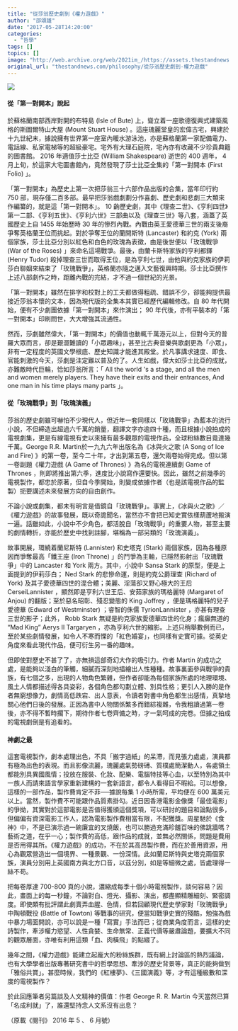 ```yaml
---
title: "從莎翁歷史劇到《權力遊戲》"
author: "邵頌雄"
date: "2017-05-28T14:20:00"
categories:
  - "哲學"
tags: []
topics: []
image: "http://web.archive.org/web/2021im_/https://assets.thestandnews.com/media/photos/18679295525_f39cc1bc70_z_0hQsP.jpg"
original_url: "thestandnews.com/philosophy/從莎翁歷史劇到-權力遊戲"
---
```

![](http://web.archive.org/web/2021im_/https://assets.thestandnews.com/media/photos/18679295525_f39cc1bc70_z_0hQsP.jpg)

#### **從「第一對開本」說起**

於蘇格蘭南部西岸對開的布特島 (Isle of Bute) 上，聳立着一座歌德復興式建築風格的斯圖爾特山大屋 (Mount Stuart House) 。這座瑰麗堂皇的宏偉古宅，興建於十九世紀末，據說擁有世界第一座室內暖水游泳池，亦是蘇格蘭第一家配備電力、電話線、私家電梯等的超級豪宅。宅外有大理石庭院，宅內亦有收藏不少珍貴典籍的圖書館。 2016 年適值莎士比亞 (William Shakespeare) 逝世的 400 週年， 4 月上旬，於這家大宅圖書館內，竟然發現了莎士比亞全集的「第一對開本 (First Folio) 」。

「第一對開本」為歷史上第一次把莎翁三十六部作品出版的合集，當年印行約 750 部，現存僅二百多部。最早把莎翁戲劇劃分作喜劇、歷史劇和悲劇三大類來作編纂的，就是這「第一對開本」。 10 齣歷史劇，其中《理查二世》、《亨利四世》第一二部、《亨利五世》、《亨利六世》三部曲以及《理查三世》等八套，涵蓋了英國歷史上自 1455 年始歷時 30 年的慘烈內戰。內戰由英王愛德華三世的兩支後裔爭奪英格蘭王位而挑起。對於爭奪王位的蘭開斯特 (Lancaster) 和約克 (York) 兩個家族，莎士比亞分別以紅色和白色的玫瑰為表徵，由是後世便以「玫瑰戰爭 (War of the Roses) 」來命名這場戰爭。最後，由蘭卡斯特家族的亨利都鐸 (Henry Tudor) 殺掉理查三世而取得王位，是為亨利七世，由他與約克家族的伊莉莎白聯姻來結束了「玫瑰戰爭」，英格蘭亦隨之邁入文藝復興時期。莎士比亞撰作上述八部劇作之時，距離內戰的完結，才不過一個世紀的光景。

「第一對開本」雖然在排字和校對上的工夫都做得粗疏、錯誤不少，卻能夠提供最接近莎翁本懷的文本，因為現代版的全集本其實已經歷代編輯修改。自 80 年代開始，便有不少劇團依據「第一對開本」來作演出； 90 年代後，亦有平裝本的「第一對開本」印刷問世，大大增強其流通性。

然而，莎劇雖然偉大，「第一對開本」的價值也動輒千萬港元以上，但對今天的普羅大眾而言，卻是艱澀難讀的「小眾趣味」，甚至比古典音樂與歌劇更為「小眾」，非有一定程度的英國文學根底、歷史知識才能進其殿堂。於凡事講求速度、即食、官能刺激的今天，莎劇是注定難以普及的了。人生如戲，偉大如莎士比亞的成就，亦難敵時代巨輪，恰如莎翁所言：「 All the world 's a stage, and all the men and women merely players. They have their exits and their entrances, And one man in his time plays many parts 」。

#### **從「玫瑰戰爭」到「玫瑰演義」**

莎翁的歷史劇雖可嚇怕不少現代人，但近年一套同樣以「玫瑰戰爭」為藍本的流行小說，不但締造出超過六千萬的銷量，翻譯文字亦逾四十種，而且根據小說拍成的電視劇集，更是有線電視有史以來擁有最多觀眾的電視作品，全球粉絲數目竟達幾千萬。George R.R. Martin於一九九六年出版名為《冰與火之歌 (A Song of Ice and Fire) 》的第一卷，至今二十年，才出到第五卷，還欠兩卷始得完成。但以第一卷副題《權力遊戲 (A Game of Thrones) 》為名的電視連續劇 Game of Thrones ，則即將推出第六季，進度比小說寫作還要快。因此，雖然之前幾季的電視製作，都忠於原著，但自今季開始，則變成依據作者（也是該電視作品的監製）扼要講述未來發展方向的自由創作。

不論小說或劇集，都未有明言是借鏡自「玫瑰戰爭」。事實上，《冰與火之歌》／《權力遊戲》的故事發展，既以奇詭聞名，當然亦不會把已知史實依樣葫蘆地搬演一遍。話雖如此，小說中不少角色，都活脫自「玫瑰戰爭」的重要人物，甚至主要的劇情轉折，亦能於歷史中找到註腳，堪稱為一部另類的「玫瑰演義」。

故事開展，環繞着蘭尼斯特 (Lannister) 和史塔克 (Stark) 兩個家族，因為各種原因而爭奪最高「鐵王座 (Iron Throne) 」的鬥爭為主軸，已隱然影射出「玫瑰戰爭」中的 Lancaster 和 York 兩方。其中，小說中 Sansa Stark 的原型，便是上面提到的伊莉莎白； Ned Stark 的悲慘命運，則是約克公爵理查 (Richard of York) 及其子愛德華四世的混合體；美麗、淫蕩卻又野心極大的王后 CerseiLannister ，顯然即是亨利六世王后、安茹家族的瑪格麗特 (Margaret of Anjou) 的翻版；至於惡名昭彰、殘忍變態的 King Joffrey ，便是瑪格麗特的兒子愛德華 (Edward of Westminster) ；睿智的侏儒 TyrionLannister ，亦甚有理查三世的影子；此外， Robb Stark 無疑是約克家族愛德華四世的化身；瘋癲無道的 “Mad King” Aerys II Targaryen ，亦為亨利六世的縮影。上述只稍舉數例而已，至於某些劇情發展，如令人不寒而慄的「紅色婚宴」，也同樣有史實可據。從英史角度來看此現代作品，便可衍生另一番的趣味。

但即使對歷史不甚了了，亦無損這部奇幻大作的吸引力。作者 Martin 的成功之處，是能夠以淺白的筆觸，細膩而深刻地描繪出人性種種。故事裏面參與戰爭的貴族，有七個之多，出現的人物角色繁雜，但作者卻能為每個家族所處的地理環境、風土人情都描述得各具姿彩，各個角色都勾劃立體、別具性格；更引人入勝的是作者無窮想像力，劇情高低跌宕、出人意表，令讀者對書中角色都生出感情，真摯地關心他們日後的發展。正因為書中人物關係繁多而錯綜複雜，令我粗讀過第一卷後，亦不得不暫時擱下，期待作者七卷齊備之時，才一氣呵成的完卷。但據之拍成的電視劇倒是有追看的。

#### **神劇之最**

這套電視製作，劇本處理出色，不具「搬字過紙」的呆滯，而見張力處處，演員都有極為出色的表現。而且影像流麗，瑰麗處氣勢磅礡、質樸處簡潔動人，各處領土都能別具異國風情；投放在服裝、化妝、配樂、電腦特技等心血，以至特別為其中一族人而請來語言學家重新建構的一套新語言，都令人看得目不暇給。可以想像，這樣的一部作品，製作費肯定不菲──據說每集 1 小時所需，平均便在 600 萬美元以上。當然，製作費不可能跟作品質素掛勾。近日因香港電影金像獎「最佳電影」的爭拗，其實對於這部電影是否值得獲頒這個獎項，可以研討的題目和論點很多，但偏偏有資深電影工作人，認為電影製作費相當有限，不配獲獎。周星馳於《食神》中，不是已演示過一碗廉宜的叉燒飯，也可以勝過充滿珍饈百味的佛跳牆嗎？藝術之道，在乎一心；製作費的高低，跟作品的成就，並無必然關係，問題是費用是否用得其所。《權力遊戲》的成功，不在於其高昂製作費，而在於善用資源，用心為觀眾營造出一個境界、一種景觀、一份深情。此如蘭尼斯特與史塔克兩個家族，演員分別用上英國南方與北方口音，以茲分別，如是等細微之處，皆處理得一絲不苟。

把每卷厚達 700-800 頁的小說，濃縮成每季十個小時電視製作，談何容易？因此，畫面上的每一秒鐘，不論對白、燈光、攝影、演出，都盡顯精雕細刻、緊密調度。即使頗有批評謂此劇賣弄血腥、色情，但若回顧現代歷史學家對「玫瑰戰爭」中陶頓戰役 (Battle of Towton) 等戰事的研究，便當知戰爭史實的殘酷，勉強為戲中暴力場面開說，亦可以說是一種「寫實」手法而已；從商業角度而言，這樣的史詩製作，牽涉權力慾望、人性貪婪、生命無常、正義代價等嚴肅論題，要擴大不同的觀眾層面，亦唯有利用這類「血、肉橫飛」的點綴了。

幾年之間，《權力遊戲》能建立起龐大的粉絲族群，既有網上討論區的熱烈議論，也有大學學者出版專著研究書中的哲學思想、牽涉的歷史背景等，真正的能夠做到「雅俗共賞」。甚麼時候，我們的《紅樓夢》、《三國演義》等，才有這種級數和深度的電視製作？

於此回應筆者另篇談及人文精神的價值：作者 George R. R. Martin 今天當然已算「名成利就」了，誰還堅持念人文系沒有出息？

（原載《閱刊》 2016 年 5 、 6 月號）